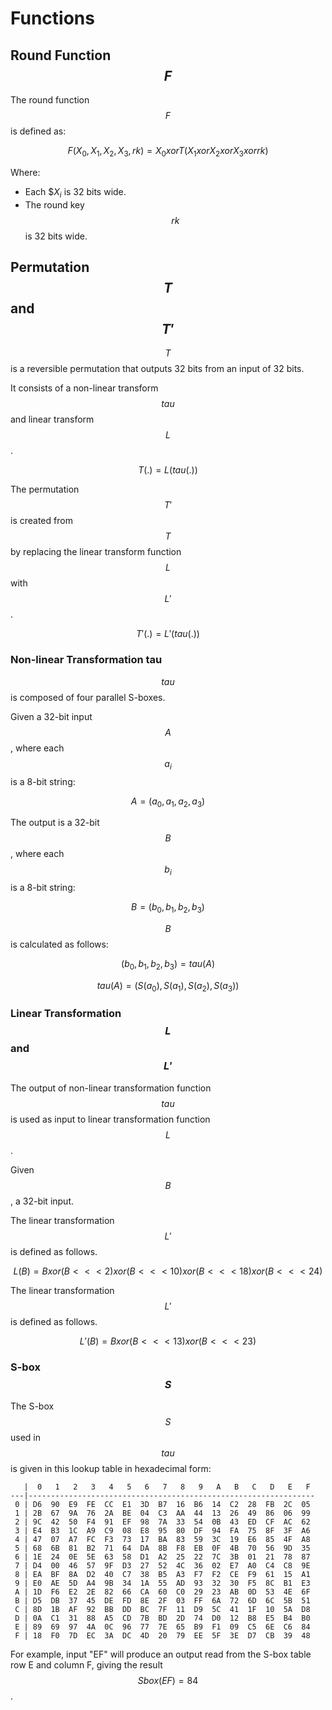 # Functions

<!-- 6 轮函数 𝐅 -->

## Round Function $$F$$

<!-- 6.1 轮函数结构 -->

<!-- 设输入为 𝑋 ,𝑋 ,𝑋 ,𝑋 ∈ 𝑍43 A，轮密钥为𝑟𝑘 ∈ 𝑍43，则轮函数𝐹为: 02343 3
𝐹 𝑋0, 𝑋2, 𝑋3, 𝑋4, 𝑟𝑘 = 𝑋0⨁𝑇 𝑋2⨁𝑋3⨁𝑋4⨁𝑟𝑘 . -->


<!-- This algorithm uses a nonlinear substitution structure, encrypting 32 bits at a time. This
is called a one-round exchange. To illustrate, consider a one-round-substitution: -->

The round function $$F$$ is defined as:

$$
F(X_0, X_1, X_2, X_3, rk) = X_0 xor T(X_1 xor X_2 xor X_3 xor rk)
$$

Where:

* Each $$X_i$ is 32 bits wide.
* The round key $$rk$$ is 32 bits wide.

<!-- $$
(X_0, X_1, X_2, X_3)
$$ -->

<!-- $$
(X_0, X_1, X_2, X_3) element-of (Z_2^32)^4
$$ -->

<!-- $$
rk element-of Z_2^32
$$
-->


## Permutation $$T$$ and $$T'$$

<!-- 6.2 合成置换 𝐓 -->
<!-- 2.1 Mixer-substitution T -->

<!-- Transformation T
𝑇: 𝑍43 → 𝑍43是一个可逆变换，由非线性变换𝜏和线性变换𝐿复合而成，即𝑇 ⋅ = 𝐿 𝜏 ⋅ 。 33 -->

$$T$$ is a reversible permutation that outputs 32 bits from an input of 32 bits.

<!-- $$
T: Z_2^32 -> Z_2^32
$$
 -->

It consists of a non-linear transform $$tau$$ and linear transform $$L$$.

$$
T(.) = L(tau(.))
$$


The permutation $$T'$$ is created from $$T$$ by replacing the
linear transform function $$L$$ with $$L'$$.

$$
T'(.) = L'(tau(.))
$$


### Non-linear Transformation tau

<!-- (1) 非线性变换 𝜏 -->
<!-- 𝜏由4个并行的S盒构成。
设输入为𝐴= 𝑎,𝑎,𝑎,𝑎 ∈ 𝑍K A，输出为𝐵= 𝑏,𝑏,𝑏,𝑏 ∈ 𝑍K A，则 0234 3 0234 3
𝑏0,𝑏2,𝑏3,𝑏4 = 𝜏 𝐴 = 𝑆𝑏𝑜𝑥 𝑎0 ,𝑆𝑏𝑜𝑥 𝑎2 ,𝑆𝑏𝑜𝑥 𝑎3 ,𝑆𝑏𝑜𝑥 𝑎4
其中，Sbox 数据如下: -->

$$tau$$ is composed of four parallel S-boxes.

Given a 32-bit input $$A$$, where each $$a_i$$ is a 8-bit string:

$$
A = (a_0, a_1, a_2, a_3)
$$

<!-- $$
A = (a_0, a_1, a_2, a_3) element-of (Z_2^8)^4
$$
 -->

The output is a 32-bit $$B$$, where each $$b_i$$ is a 8-bit string:

$$
B = (b_0, b_1, b_2, b_3)
$$

<!-- $$
B = (b_0, b_1, b_2, b_3) element-of (Z_2^8)^4
$$ -->

$$B$$ is calculated as follows:

$$
(b_0, b_1, b_2, b_3) = tau(A)
$$

$$
tau(A) = (S(a_0), S(a_1), S(a_2), S(a_3))
$$


### Linear Transformation $$L$$ and $$L'$$


<!-- (2) 线性变换 𝐿
非线性变换 𝜏 的输出是线性变换 𝐿 的输入。设输入为𝐵 ∈ 𝑍43，输出为𝐶 ∈ 𝑍43，则
33 𝐶=𝐿𝐵 =𝐵⨁𝐵⋘2⨁𝐵⋘10⨁𝐵⋘18⨁𝐵⋘24.
-->

The output of non-linear transformation function $$tau$$ is used as input
to linear transformation function $$L$$.

Given $$B$$, a 32-bit input.

<!-- Given $$B$$, a 32-bit input: -->

<!-- $$
B element-of Z_2^32
$$
-->

<!-- $$L$$ produces a 32-bit output $$C$$: -->

<!-- $$
C element-of Z_2^32
$$ -->

<!-- $$
C = L(B)
$$ -->


The linear transformation $$L'$$ is defined as follows.

$$
L(B) = B xor (B <<< 2) xor (B <<< 10) xor (B <<< 18) xor (B <<< 24)
$$


The linear transformation $$L'$$ is defined as follows.

$$
L'(B) = B xor (B <<< 13) xor (B <<< 23)
$$

### S-box $$S$$

The S-box $$S$$ used in $$tau$$ is given in this lookup table in hexadecimal form:

<!-- a | 0  | 1  | 2  | 3  | 4  | 5  | 6  | 7  | 8  | 9  | A  | B  | C  | D  | E  | F
xxx|xxx-|xxx-|xxx-|xxx-|xxx-|xxx-|xxx-|xxx-|xxx-|xxx-|xxx-|xxx-|xxx-|xxx-|xxx-|xxx-
 0 | D6 | 90 | E9 | FE | CC | E1 | 3D | B7 | 16 | B6 | 14 | C2 | 28 | FB | 2C | 05
 1 | 2B | 67 | 9A | 76 | 2A | BE | 04 | C3 | AA | 44 | 13 | 26 | 49 | 86 | 06 | 99
 2 | 9C | 42 | 50 | F4 | 91 | EF | 98 | 7A | 33 | 54 | 0B | 43 | ED | CF | AC | 62
 3 | E4 | B3 | 1C | A9 | C9 | 08 | E8 | 95 | 80 | DF | 94 | FA | 75 | 8F | 3F | A6
 4 | 47 | 07 | A7 | FC | F3 | 73 | 17 | BA | 83 | 59 | 3C | 19 | E6 | 85 | 4F | A8
 5 | 68 | 6B | 81 | B2 | 71 | 64 | DA | 8B | F8 | EB | 0F | 4B | 70 | 56 | 9D | 35
 6 | 1E | 24 | 0E | 5E | 63 | 58 | D1 | A2 | 25 | 22 | 7C | 3B | 01 | 21 | 78 | 87
 7 | D4 | 00 | 46 | 57 | 9F | D3 | 27 | 52 | 4C | 36 | 02 | E7 | A0 | C4 | C8 | 9E
 8 | EA | BF | 8A | D2 | 40 | C7 | 38 | B5 | A3 | F7 | F2 | CE | F9 | 61 | 15 | A1
 9 | E0 | AE | 5D | A4 | 9B | 34 | 1A | 55 | AD | 93 | 32 | 30 | F5 | 8C | B1 | E3
 A | 1D | F6 | E2 | 2E | 82 | 66 | CA | 60 | C0 | 29 | 23 | AB | 0D | 53 | 4E | 6F
 B | D5 | DB | 37 | 45 | DE | FD | 8E | 2F | 03 | FF | 6A | 72 | 6D | 6C | 5B | 51
 C | 8D | 1B | AF | 92 | BB | DD | BC | 7F | 11 | D9 | 5C | 41 | 1F | 10 | 5A | D8
 D | 0A | C1 | 31 | 88 | A5 | CD | 7B | BD | 2D | 74 | D0 | 12 | B8 | E5 | B4 | B0
 E | 89 | 69 | 97 | 4A | 0C | 96 | 77 | 7E | 65 | B9 | F1 | 09 | C5 | 6E | C6 | 84
 F | 18 | F0 | 7D | EC | 3A | DC | 4D | 20 | 79 | EE | 5F | 3E | D7 | CB | 39 | 48 -->


       |  0   1   2   3   4   5   6   7   8   9   A   B   C   D   E   F
    ---|----------------------------------------------------------------
     0 | D6  90  E9  FE  CC  E1  3D  B7  16  B6  14  C2  28  FB  2C  05
     1 | 2B  67  9A  76  2A  BE  04  C3  AA  44  13  26  49  86  06  99
     2 | 9C  42  50  F4  91  EF  98  7A  33  54  0B  43  ED  CF  AC  62
     3 | E4  B3  1C  A9  C9  08  E8  95  80  DF  94  FA  75  8F  3F  A6
     4 | 47  07  A7  FC  F3  73  17  BA  83  59  3C  19  E6  85  4F  A8
     5 | 68  6B  81  B2  71  64  DA  8B  F8  EB  0F  4B  70  56  9D  35
     6 | 1E  24  0E  5E  63  58  D1  A2  25  22  7C  3B  01  21  78  87
     7 | D4  00  46  57  9F  D3  27  52  4C  36  02  E7  A0  C4  C8  9E
     8 | EA  BF  8A  D2  40  C7  38  B5  A3  F7  F2  CE  F9  61  15  A1
     9 | E0  AE  5D  A4  9B  34  1A  55  AD  93  32  30  F5  8C  B1  E3
     A | 1D  F6  E2  2E  82  66  CA  60  C0  29  23  AB  0D  53  4E  6F
     B | D5  DB  37  45  DE  FD  8E  2F  03  FF  6A  72  6D  6C  5B  51
     C | 8D  1B  AF  92  BB  DD  BC  7F  11  D9  5C  41  1F  10  5A  D8
     D | 0A  C1  31  88  A5  CD  7B  BD  2D  74  D0  12  B8  E5  B4  B0
     E | 89  69  97  4A  0C  96  77  7E  65  B9  F1  09  C5  6E  C6  84
     F | 18  F0  7D  EC  3A  DC  4D  20  79  EE  5F  3E  D7  CB  39  48

For example, input "EF" will produce an output read from the S-box table
row E and column F, giving the result $$Sbox(EF) = 84$$.

